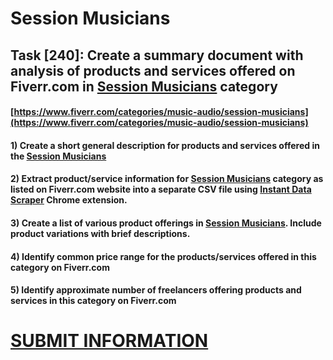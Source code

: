 # Session Musicians
## Task [240]: Create a summary document with analysis of products and services offered on Fiverr.com in [Session Musicians](https://www.fiverr.com/categories/music-audio/session-musicians) category
#### [https://www.fiverr.com/categories/music-audio/session-musicians](https://www.fiverr.com/categories/music-audio/session-musicians)
#### 1) Create a short general description for products and services offered in the [Session Musicians](https://www.fiverr.com/categories/music-audio/session-musicians)
#### 2) Extract product/service information for [Session Musicians](https://www.fiverr.com/categories/music-audio/session-musicians) category as listed on Fiverr.com website into a separate CSV file using [Instant Data Scraper](https://chrome.google.com/webstore/detail/instant-data-scraper/ofaokhiedipichpaobibbnahnkdoiiah) Chrome extension.
#### 3) Create a list of various product offerings in [Session Musicians](https://www.fiverr.com/categories/music-audio/session-musicians). Include product variations with brief descriptions.
#### 4) Identify common price range for the products/services offered in this category on Fiverr.com
#### 5) Identify approximate number of freelancers offering products and services in this category on Fiverr.com

# [SUBMIT INFORMATION](https://forms.office.com/r/8AEKjkLxKG)

